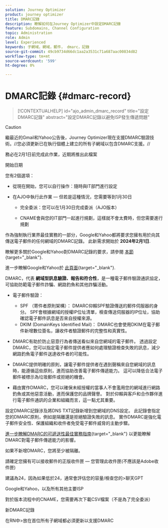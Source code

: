 ```yaml
---
solution: Journey Optimizer
product: journey optimizer
title: DMARC記錄
description: 瞭解如何在Journey Optimizer中設定DMARC記錄
feature: Subdomains, Channel Configuration
topic: Administration
role: Admin
level: Experienced
keywords: 子網域，網域，郵件， dmarc，記錄
source-git-commit: 49cb9734d66dc1aa2a3531c71a687aac00834d82
workflow-type: tm+mt
source-wordcount: '599'
ht-degree: 0%

---
```


# DMARC記錄 {#dmarc-record}

>[!CONTEXTUALHELP]
>id="ajo_admin_dmarc_record"
>title="設定DMARC記錄"
>abstract="設定DMARC記錄以避免ISP發生傳遞問題"

>[!CAUTION]
>
>繼最近的Gmail和Yahoo公告後，Journey Optimizer現在支援DMARC驗證技術。//您必須更新已在執行個體上建立的所有子網域以包含DMARC支援。//

務必在2月1日前完成此作業，近期將推出此檔案

開始日期

您有2個選項：

* 從現在開始，您可以自行操作：隨時與IT部門進行設定

* 在AJO中執行此作業 — 但若是這種情況，您需要等到1月30日

   * 完全委派：您可以在1月30日完成委派（AJO版本）

   * CNAME會與您的IT部門一起進行規劃，這樣就不會太費時，但您需要進行規劃

作為強制執行業界最佳實務的一部分，Google和Yahoo都將要求您擁有用於向其傳送電子郵件的任何網域的DMARC記錄。 此新需求開始於 **2024年2月1日**.

瞭解更多關於Google和Yahoo對DMARC記錄的要求，請參閱 [本節](https://experienceleague.adobe.com/docs/deliverability-learn/deliverability-best-practice-guide/additional-resources/guidance-around-changes-to-google-and-yahoo.html?lang=en#dmarc%3A){target="_blank"}.

進一步瞭解Google和Yahoo於 [此頁面](https://experienceleague.adobe.com/docs/deliverability-learn/deliverability-best-practice-guide/additional-resources/guidance-around-changes-to-google-and-yahoo.html?lang=en#dmarc%3A){target="_blank"}.

DMARC，代表 **網域型訊息驗證、報告和符合性**，是一種電子郵件驗證通訊協定，可協助防範電子郵件詐騙、網路釣魚和其他詐騙活動。

* 電子郵件驗證：

   * SPF （寄件者原則架構）： DMARC仰賴SPF驗證傳送的郵件伺服器的身分。 SPF會根據網域的授權IP位址清單，檢查傳送伺服器的IP位址，協助確認電子郵件訊息是否來自授權來源。
   * DKIM (DomainKeys Identified Mail)： DMARC也會使用DKIM在電子郵件新增數位簽名，讓收件者驗證郵件的完整性和真實性。

* DMARC有助於防止惡意行為者傳送看似來自您網域的電子郵件。 透過設定DMARC，您可以指定電子郵件提供者應如何處理驗證檢查失敗的訊息，減少網路釣魚電子郵件送達收件者的可能性。

* DMARC提供明確的原則，讓電子郵件提供者在遇到聲稱來自您網域的訊息時，能遵循這些原則，進而協助改善電子郵件傳遞能力。 這可以降低合法電子郵件被標示為垃圾郵件或拒絕的機會。

* 藉由實作DMARC，您可以確保未經授權的當事人不會濫用您的網域進行網路釣魚或其他惡意活動，進而保護您的品牌聲譽。 對於仰賴與客戶和合作夥伴進行電子郵件通訊的企業和組織而言，這一點尤其重要。

設定DMARC記錄涉及將DNS TXT記錄新增到您網域的DNS設定。 此記錄會指定您的DMARC原則，例如是隔離還是拒絕驗證失敗的訊息。 實作DMARC是強化電子郵件安全性、保護組織和收件者免受電子郵件威脅的主動步驟。

[進一步瞭解DMARC的可遞送性最佳實務指南](https://experienceleague.adobe.com/docs/deliverability-learn/deliverability-best-practice-guide/additional-resources/technotes/implement-dmarc.html#about){target="_blank"} 以更能瞭解DMARC對電子郵件傳遞能力的影響。

如果不新增DMARC，您將至少被隔離。

請確定您擁有可以接收郵件的正版收件匣 — 您管理此收件匣(不應該是Adobe收件匣)

建議為24，因為如果低於24，通常會評估您的容量/檢查您的>聊天GPT

Google和Yahoo，以及所有其他主要ISP

對於版本流程中的CNAME，您需要再次下載CSV檔案（不是為了完全委派）

新DMARC記錄

在RN中>放在首位所有子網域都必須更新以支援DMARC



